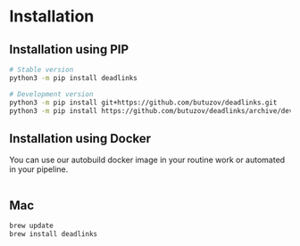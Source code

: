 # Installation


## Installation using PIP


``` bash
# Stable version
python3 -m pip install deadlinks

# Development version
python3 -m pip install git+https://github.com/butuzov/deadlinks.git
python3 -m pip install https://github.com/butuzov/deadlinks/archive/develop.zip
```

## Installation using Docker

You can use our autobuild docker image in your routine work or automated in your pipeline.


```bash

```


## Mac

```bash
brew update
brew install deadlinks
```

